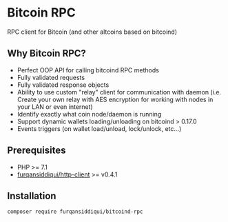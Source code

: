 # Bitcoin RPC

RPC client for Bitcoin (and other altcoins based on bitcoind)

## Why Bitcoin RPC?

* Perfect OOP API for calling bitcoind RPC methods
* Fully validated requests
* Fully validated response objects
* Ability to use custom "relay" client for communication with daemon (i.e. Create your own relay with AES encryption for working with nodes in your LAN or even internet)
* Identify exactly what coin node/daemon is running
* Support dynamic wallets loading/unloading on bitcoind > 0.17.0
* Events triggers (on wallet load/unload, lock/unlock, etc...)

## Prerequisites

* PHP >= 7.1
* [furqansiddiqui/http-client](https://github.com/furqansiddiqui/http-client) >= v0.4.1

## Installation

`composer require furqansiddiqui/bitcoind-rpc`